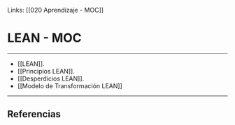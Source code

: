 Links: [[020 Aprendizaje - MOC]]

# LEAN - MOC
---

- [[LEAN]].
- [[Principios LEAN]].
- [[Desperdicios LEAN]].
- [[Modelo de Transformación LEAN]]

---

## Referencias